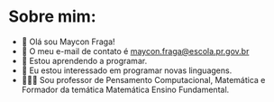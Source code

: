 # Sobre mim:
- 👋 Olá sou Maycon Fraga!
- 📧 O meu e-mail de contato é maycon.fraga@escola.pr.gov.br
- 👀 Estou aprendendo a programar.
- 🌱 Eu estou interessado em programar novas linguagens.
- 👨🏻‍💻 Sou professor de Pensamento Computacional, Matemática e Formador da temática Matemática Ensino Fundamental.
<!---
mfraga91/mfraga91 is a ✨ special ✨ repository because its `README.md` (this file) appears on your GitHub profile.
You can click the Preview link to take a look at your changes.
--->
